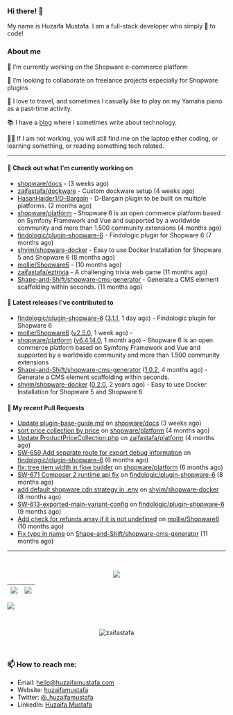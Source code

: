 ### Hi there! 👋

My name is Huzaifa Mustafa. I am a full-stack developer who simply :blue_heart: to code!

### About me 

🔭 I’m currently working on the Shopware e-commerce platform

:briefcase: I’m looking to collaborate on freelance projects especially for Shopware plugins

:musical_keyboard: I love to travel, and sometimes I casually like to play on my Yamaha piano as a past-time activity. 

:books: I have a [blog](https://blog.huzaifamustafa.com) where I sometimes write about technology.

:man_technologist: If I am not working, you will still find me on the laptop either coding, or learning something, or reading something tech related. 

----

#### 👷 Check out what I'm currently working on

- [shopware/docs](https://github.com/shopware/docs) -  (3 weeks ago)
- [zaifastafa/dockware](https://github.com/zaifastafa/dockware) - Custom dockware setup (4 weeks ago)
- [HasanHaider1/D-Bargain](https://github.com/HasanHaider1/D-Bargain) - D-Bargain plugin to be built on multiple platforms. (2 months ago)
- [shopware/platform](https://github.com/shopware/platform) - Shopware 6 is an open commerce platform based on Symfony Framework and Vue and supported by a worldwide community and more than 1.500 community extensions (4 months ago)
- [findologic/plugin-shopware-6](https://github.com/findologic/plugin-shopware-6) - Findologic plugin for Shopware 6 (7 months ago)
- [shyim/shopware-docker](https://github.com/shyim/shopware-docker) - Easy to use Docker Installation for Shopware 5 and Shopware 6 (8 months ago)
- [mollie/Shopware6](https://github.com/mollie/Shopware6) -  (10 months ago)
- [zaifastafa/eztrivia](https://github.com/zaifastafa/eztrivia) - A challenging trivia web game (11 months ago)
- [Shape-and-Shift/shopware-cms-generator](https://github.com/Shape-and-Shift/shopware-cms-generator) - Generate a CMS element scaffolding within seconds. (11 months ago)

#### 🔭 Latest releases I've contributed to

- [findologic/plugin-shopware-6](https://github.com/findologic/plugin-shopware-6) ([3.1.1](https://github.com/findologic/plugin-shopware-6/releases/tag/3.1.1), 1 day ago) - Findologic plugin for Shopware 6
- [mollie/Shopware6](https://github.com/mollie/Shopware6) ([v2.5.0](https://github.com/mollie/Shopware6/releases/tag/v2.5.0), 1 week ago) - 
- [shopware/platform](https://github.com/shopware/platform) ([v6.4.14.0](https://github.com/shopware/platform/releases/tag/v6.4.14.0), 1 month ago) - Shopware 6 is an open commerce platform based on Symfony Framework and Vue and supported by a worldwide community and more than 1.500 community extensions
- [Shape-and-Shift/shopware-cms-generator](https://github.com/Shape-and-Shift/shopware-cms-generator) ([1.0.2](https://github.com/Shape-and-Shift/shopware-cms-generator/releases/tag/1.0.2), 4 months ago) - Generate a CMS element scaffolding within seconds.
- [shyim/shopware-docker](https://github.com/shyim/shopware-docker) ([0.2.0](https://github.com/shyim/shopware-docker/releases/tag/0.2.0), 2 years ago) - Easy to use Docker Installation for Shopware 5 and Shopware 6

#### 🔨 My recent Pull Requests

- [Update plugin-base-guide.md](https://github.com/shopware/docs/pull/660) on [shopware/docs](https://github.com/shopware/docs) (3 weeks ago)
- [sort price collection by price](https://github.com/shopware/platform/pull/2442) on [shopware/platform](https://github.com/shopware/platform) (4 months ago)
- [Update ProductPriceCollection.php](https://github.com/zaifastafa/platform/pull/1) on [zaifastafa/platform](https://github.com/zaifastafa/platform) (4 months ago)
- [SW-659 Add separate route for export debug information](https://github.com/findologic/plugin-shopware-6/pull/253) on [findologic/plugin-shopware-6](https://github.com/findologic/plugin-shopware-6) (6 months ago)
- [fix: tree item width in flow builder](https://github.com/shopware/platform/pull/2325) on [shopware/platform](https://github.com/shopware/platform) (6 months ago)
- [SW-671 Composer 2 runtime api fix](https://github.com/findologic/plugin-shopware-6/pull/239) on [findologic/plugin-shopware-6](https://github.com/findologic/plugin-shopware-6) (8 months ago)
- [add default shopware cdn strategy in .env](https://github.com/shyim/shopware-docker/pull/138) on [shyim/shopware-docker](https://github.com/shyim/shopware-docker) (8 months ago)
- [SW-613-exported-main-variant-config](https://github.com/findologic/plugin-shopware-6/pull/233) on [findologic/plugin-shopware-6](https://github.com/findologic/plugin-shopware-6) (9 months ago)
- [Add check for refunds array if it is not undefined](https://github.com/mollie/Shopware6/pull/222) on [mollie/Shopware6](https://github.com/mollie/Shopware6) (10 months ago)
- [Fix typo in name](https://github.com/Shape-and-Shift/shopware-cms-generator/pull/1) on [Shape-and-Shift/shopware-cms-generator](https://github.com/Shape-and-Shift/shopware-cms-generator) (11 months ago)

----

<br>
<p align="center">
<img src="https://github-readme-streak-stats.herokuapp.com/?user=zaifastafa&count_private=true&layout=compact&theme=tokyonight">
</p>


|![](https://github-readme-stats.vercel.app/api?username=zaifastafa&&show_icons=true&title_color=ffffff&icon_color=bb2acf&text_color=daf7dc&bg_color=151515&count_private=true)|![](https://github-readme-stats.vercel.app/api/top-langs/?username=zaifastafa&layout=compact&theme=tokyonight)|
|-|-|

![](https://activity-graph.herokuapp.com/graph?username=zaifastafa&theme=redical&count_private=true)

<br>
<p align="center"><p align="center"> <img src="https://komarev.com/ghpvc/?username=zaifastafa" alt="zaifastafa"/> </p>  </p>
<br>

### 📫 How to reach me:

- Email: hello@huzaifamustafa.com
- Website: [huzaifamustafa](https://huzaifamustafa.com)
- Twitter: [@_huzaifamustafa](https://twitter.com/_huzaifamustafa)
- LinkedIn: [Huzaifa Mustafa](https://www.linkedin.com/in/zaifastafa/)
